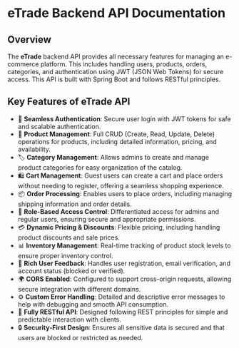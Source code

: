 # eTrade Backend API Documentation

## Overview

The **eTrade** backend API provides all necessary features for managing an e-commerce platform. This includes handling users, products, orders, categories, and authentication using JWT (JSON Web Tokens) for secure access. This API is built with Spring Boot and follows RESTful principles.


## Key Features of eTrade API

- 🚀 **Seamless Authentication**: Secure user login with JWT tokens for safe and scalable authentication.
- 🛒 **Product Management**: Full CRUD (Create, Read, Update, Delete) operations for products, including detailed information, pricing, and availability.
- 🏷️ **Category Management**: Allows admins to create and manage product categories for easy organization of the catalog.
- 🛍️ **Cart Management**: Guest users can create a cart and place orders without needing to register, offering a seamless shopping experience.
- 📦 **Order Processing**: Enables users to place orders, including managing shipping information and order details.
- 🔐 **Role-Based Access Control**: Differentiated access for admins and regular users, ensuring secure and appropriate permissions.
- 💳 **Dynamic Pricing & Discounts**: Flexible pricing, including handling product discounts and sale prices.
- 📊 **Inventory Management**: Real-time tracking of product stock levels to ensure proper inventory control.
- 💬 **Rich User Feedback**: Handles user registration, email verification, and account status (blocked or verified).
- 🌍 **CORS Enabled**: Configured to support cross-origin requests, allowing secure integration with different domains.
- ⚙️ **Custom Error Handling**: Detailed and descriptive error messages to help with debugging and smooth API consumption.
- 🔄 **Fully RESTful API**: Designed following REST principles for simple and predictable interaction with clients.
- 🔒 **Security-First Design**: Ensures all sensitive data is secured and that users are blocked or restricted as needed.